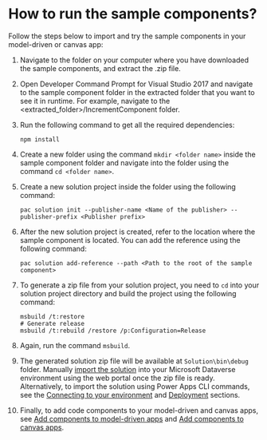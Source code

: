 # How to run the sample components?

Follow the steps below to import and try the sample components in your model-driven or canvas app:

1. Navigate to the folder on your computer where you have downloaded the sample components, and extract the .zip file.  
1. Open Developer Command Prompt for Visual Studio 2017 and navigate to the sample component folder in the extracted folder that you want to see it in runtime. For example, navigate to the \<extracted_folder>/IncrementComponent folder.
1. Run the following command to get all the required dependencies:
    ```
    npm install
    ```
1. Create a new folder using the command `mkdir <folder name>` inside the sample component folder and navigate into the folder using the command `cd <folder name>`. 
1. Create a new solution project inside the folder using the following command:
    ```
    pac solution init --publisher-name <Name of the publisher> --publisher-prefix <Publisher prefix>
    ```
1. After the new solution project is created, refer to the location where the sample component is located. You can add the reference using the following command:
    ```
    pac solution add-reference --path <Path to the root of the sample component>
    ```
1. To generate a zip file from your solution project, you need to `cd` into your solution project directory and build the project using the following command:

    ```
    msbuild /t:restore
    # Generate release
    msbuild /t:rebuild /restore /p:Configuration=Release
    ```
1. Again, run the command `msbuild`.
1. The generated solution zip file will be available at `Solution\bin\debug` folder. Manually [import the solution](/powerapps/maker/common-data-service/import-update-export-solutions) into your Microsoft Dataverse environment using the web portal once the zip file is ready. Alternatively, to import the solution using Power Apps CLI commands, see the [Connecting to your environment](https://docs.microsoft.com/powerapps/developer/component-framework/import-custom-controls#connecting-to-your-environment) and [Deployment](https://docs.microsoft.com/powerapps/developer/component-framework/import-custom-controls#deploying-code-components) sections.
1. Finally, to add code components to your model-driven and canvas apps, see [Add components to model-driven apps](https://docs.microsoft.com/powerapps/developer/component-framework/add-custom-controls-to-a-field-or-entity) and [Add components to canvas apps](https://docs.microsoft.com/powerapps/developer/component-framework/component-framework-for-canvas-apps#add-components-to-a-canvas-app).
